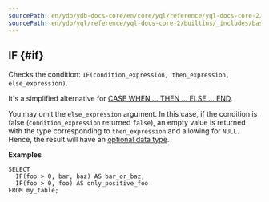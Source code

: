 ```yaml
---
sourcePath: en/ydb/ydb-docs-core/en/core/yql/reference/yql-docs-core-2/builtins/_includes/basic/if.md
sourcePath: en/ydb/yql/reference/yql-docs-core-2/builtins/_includes/basic/if.md
---
```

## IF {#if}

Checks the condition: `IF(condition_expression, then_expression, else_expression)`.

It's a simplified alternative for [CASE WHEN ... THEN ... ELSE ... END](../../../syntax/expressions.md#case).

You may omit the `else_expression` argument. In this case, if the condition is false (`condition_expression` returned `false`), an empty value is returned with the type corresponding to `then_expression` and allowing for `NULL`. Hence, the result will have an [optional data type](../../../types/optional.md).

**Examples**
``` yql
SELECT
  IF(foo > 0, bar, baz) AS bar_or_baz,
  IF(foo > 0, foo) AS only_positive_foo
FROM my_table;
```
